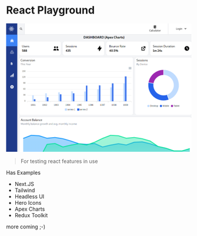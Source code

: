 # React Playground

![React Playground](/static/images/react-playground.png)

> For testing react features in use

Has Examples

- Next.JS
- Tailwind
- Headless UI
- Hero Icons
- Apex Charts
- Redux Toolkit

more coming ;-)
